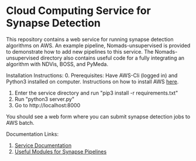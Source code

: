 # Cloud Computing Service for Synapse Detection
This repository contains a web service for running synapse detection algorithms on AWS. An example pipeline, Nomads-unsupervised is provided to demonstrate how to add new pipelines to this service. The Nomads-unsupervised directory also contains useful code for a fully integrating an algorithm with NDVis, BOSS, and PyMeda.

Installation Instructions:
0. Prerequisites: Have AWS-Cli (logged in) and Python3 installed on computer. Instructions on how to install AWS [here](https://docs.aws.amazon.com/cli/latest/userguide/installing.html).
1. Enter the service directory and run "pip3 install -r requirements.txt"
2. Run "python3 server.py"
3. Go to http://localhost:8000

You should see a web form where you can submit synapse detection jobs to AWS batch. 

Documentation Links:
1. [Service Documentation](https://nbviewer.jupyter.org/github/neurodata-nomads/nomads_cloud/blob/master/docs/Service%20Documentation.ipynb)
2. [Useful Modules for Synapse Pipelines](https://nbviewer.jupyter.org/github/neurodata-nomads/nomads_cloud/blob/master/docs/Useful%20Modules%20for%20Synapse%20Pipelines.ipynb)




